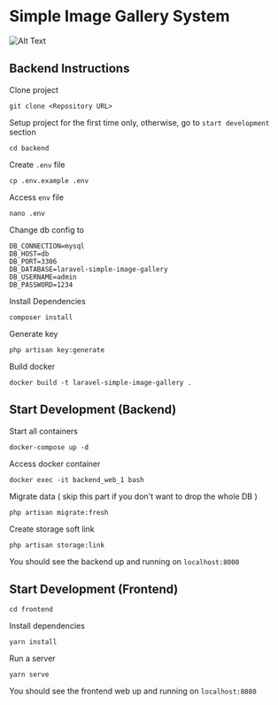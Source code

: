 # Simple Image Gallery System

![Alt Text](https://media.giphy.com/media/3o6Ztl7oraKm4ZJ9mw/giphy.gif)

## Backend Instructions

Clone project
```
git clone <Repository URL>
```

Setup project for the first time only, otherwise, go to `start development` section
```
cd backend
```
Create `.env` file
```
cp .env.example .env
```
Access `env` file
```
nano .env
```
Change db config to
```
DB_CONNECTION=mysql
DB_HOST=db
DB_PORT=3306
DB_DATABASE=laravel-simple-image-gallery
DB_USERNAME=admin
DB_PASSWORD=1234
```
Install Dependencies
```
composer install
```
Generate key
```
php artisan key:generate
```
Build docker
```
docker build -t laravel-simple-image-gallery .
```

## Start Development (Backend)

Start all containers
```
docker-compose up -d
```
Access docker container
```
docker exec -it backend_web_1 bash
```
Migrate data ( skip this part if you don't want to drop the whole DB )
```
php artisan migrate:fresh
```
Create storage soft link
```
php artisan storage:link
```
You should see the backend up and running on `localhost:8000`

## Start Development (Frontend)

```
cd frontend
```
Install dependencies
```
yarn install
```
Run a server
```
yarn serve
```
You should see the frontend web up and running on `localhost:8080`
